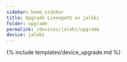 ```yaml
---
sidebar: home_sidebar
title: Upgrade LineageOS on jalebi
folder: upgrade
permalink: /devices/jalebi/upgrade
device: jalebi
---
```

{% include templates/device_upgrade.md %}
